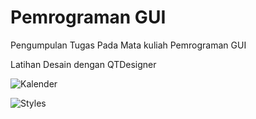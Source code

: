 # Pemrograman GUI
Pengumpulan Tugas Pada Mata kuliah Pemrograman GUI

Latihan Desain dengan QTDesigner


![Kalender](https://user-images.githubusercontent.com/58464121/114375871-51ddbb00-9baf-11eb-8673-6a4178ef0ac0.png)


![Styles](https://user-images.githubusercontent.com/58464121/114375886-5609d880-9baf-11eb-86f9-9dc6ee094479.png)
